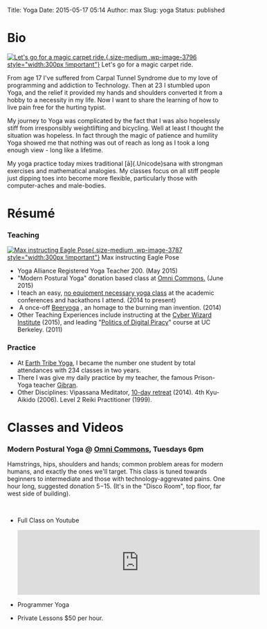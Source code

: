 Title: Yoga
Date: 2015-05-17 05:14
Author: max
Slug: yoga
Status: published

Bio
===

[![Let's go for a magic carpet ride.]({static}/images/uploads/2015/05/maxsitting.png){.size-medium .wp-image-3796 style="width:300px !important"}]({static}/images/uploads/2015/05/maxsitting.png) Let's go for a magic carpet ride.

From age 17 I've suffered from Carpal Tunnel Syndrome due to my love of programming and addiction to Technology. Then at 23 I stumbled upon Yoga, and the relief it provided my hands and shoulders converted it from a hobby to a necessity in my life. Now I want to share the learning of how to live pain free for the hurting typist.

My journey to Yoga was complicated by the fact that I was also hopelessly stiff from irresponsibly weightlifting and bicycling. Well at least I thought the situation was hopeless. In fact through the magic of patience and humility Yoga showed me that nothing was out of reach as long as I took a long enough view - long like a lifetime.

My yoga practice today mixes traditional [ā]{.Unicode}sana with strongman exercises and mathematical analogies. My classes focus on all stiff people just dipping toes into become more flexible, particularly those with computer-aches and male-bodies.

Résumé
======

### Teaching

[![Max instructing Eagle Pose]({static}/images/uploads/2015/05/teaching.jpg){.size-medium .wp-image-3787 style="width:300px !important"}]({static}/images/uploads/2015/05/teaching.jpg) Max instructing Eagle Pose

-   Yoga Alliance Registered Yoga Teacher 200. (May 2015)
-   "Modern Postural Yoga" donation based class at [Omni Commons.](https://omnicommons.org/calendar/) (June 2015)
-   I teach an easy, [no equipment necessary yoga class](http://notconfusing.com/the-need-for-hacker-conference-yoga/) at the academic conferences and hackathons I attend. (2014 to present)
-    A once-off [Beeryoga]({static}/images/uploads/2015/05/beeryoga.jpg) , an homage to the burning man invention. (2014)
-   Other Teaching Experiences include instructing at the [Cyber Wizard Institute](http://notconfusing.com/cyberwizard-institute-retrospective/) (2015), and leading "[Politics of Digital Piracy](http://www.ischool.berkeley.edu/courses/i198-pop)" course at UC Berkeley. (2011)

### Practice

-   At [Earth Tribe Yoga](http://earthtribeyoga.com/), I became the number one student by total attendances with 234 classes in two years.
-   There I was give my daily practice by my teacher, the famous Prison-Yoga teacher [Gibran](https://www.linkedin.com/pub/gibran-mcdonald/8/172/815).
-   Other Disciplines: Vipassana Meditator, [10-day retreat](http://www.manda.dhamma.org/) (2014). 4th Kyu-Aikido (2006). Level 2 Reiki Practitioner (1999).

Classes and Videos
==================

### Modern Postural Yoga @ [Omni Commons](https://omnicommons.org/), Tuesdays 6pm

Hamstrings, hips, shoulders and hands; common problem areas for modern humans, and exactly the ones we'll target. This class is tuned towards beginners to intermediate and those with technology-aggrevated pains. One hour long, suggested donation $5-$15. (It's in the "Disco Room", top floor, far west side of building).

 

-   Full Class on Youtube  
   
    <iframe src="https://www.youtube.com/embed/0A8O_Vvmqhw" style="width:560px !important" frameborder="0" allowfullscreen="allowfullscreen"></iframe>
    
-   Programmer Yoga
-   Private Lessons $50 per hour.

 
